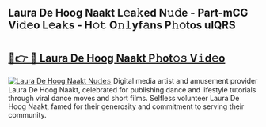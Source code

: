 ## Laura De Hoog Naakt L𝚎a𝚔ed N𝚞𝚍e - Part-mCG Vi𝚍𝚎o L𝚎a𝚔s - H𝚘𝚝 O𝚗𝚕yf𝚊ns P𝚑𝚘tos uIQRS

# <h2><a href="http://kf7jjvy.oniu.top/?m=Laura+De+Hoog+Naakt">🔗👉 🔴 Laura De Hoog Naakt P𝚑ot𝚘𝚜 V𝚒d𝚎o</a></h2>

[![Laura De Hoog Naakt Nu𝚍e𝚜](https://i.imgur.com/0qMVB7G.gif)](http://kf7jjvy.oniu.top/?m=Laura+De+Hoog+Naakt)
Digital media artist and amusement provider Laura De Hoog Naakt, celebrated for publishing dance and lifestyle tutorials through viral dance moves and short films. Selfless volunteer Laura De Hoog Naakt, famed for their generosity and commitment to serving their community.  
